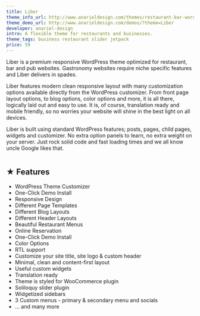 ```yaml
---
title: Liber
theme_info_url: http://www.anarieldesign.com/themes/restaurant-bar-wordpress-theme/
theme_demo_url: http://www.anarieldesign.com/demos/?theme=Liber
developer: anariel-design
intro: A flexible theme for restaurants and businesses.
theme_tags: business restaurant slider jetpack
price: 59
---
```

Liber is a premium responsive WordPress theme optimized for restaurant, bar and pub websites. Gastronomy websites require niche specific features and Liber delivers in spades.

Liber features modern clean responsive layout with many customization options available directly from the WordPress customizer. From front page layout options, to blog options, color options and more, it is all there, logically laid out and easy to use. It is, of course, translation ready and mobile friendly, so no worries your website will shine in the best light on all devices.

Liber is built using standard WordPress features; posts, pages, child pages, widgets and customizer. No extra option panels to learn, no extra weight on your server. Just rock solid code and fast loading times and we all know uncle Google likes that.

<img src="http://www.anarieldesign.com/themedemos/marketimages/liberdemo-tf.jpg" alt="">

## ★ Features

* WordPress Theme Customizer
* One-Click Demo Install
* Responsive Design
* Different Page Templates
* Different Blog Layouts
* Different Header Layouts
* Beautiful Restaurant Menus
* Online Reservation
* One-Click Demo Install
* Color Options
* RTL support
* Customize your site title, site logo & custom header
* Minimal, clean and content-first layout
* Useful custom widgets
* Translation ready
* Theme is styled for WooCommerce plugin
* Soliloquy slider plugin
* Widgetized sidebars
* 3 Custom menus - primary & secondary menu and socials
* ... and many more

